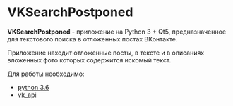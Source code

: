 VKSearchPostponed
==============
**VKSearchPostponed** - приложение на Python 3 + Qt5, предназначенное для текстового поиска в отложенных постах ВКонтакте.

Приложение находит отложенные посты, в тексте и в описаниях вложенных фото которых содержится искомый текст.

Для работы необходимо:
* [python 3.6](https://www.python.org/downloads/)
* [vk_api](https://github.com/python273/vk_api/)